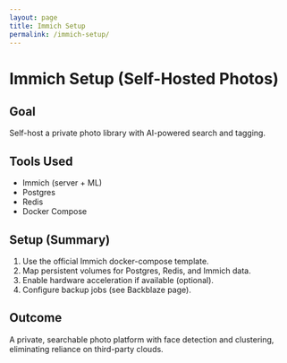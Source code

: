 ```yaml
---
layout: page
title: Immich Setup
permalink: /immich-setup/
---
```


# Immich Setup (Self-Hosted Photos)

## Goal
Self-host a private photo library with AI-powered search and tagging.

## Tools Used
- Immich (server + ML)
- Postgres
- Redis
- Docker Compose

## Setup (Summary)
1. Use the official Immich docker-compose template.
2. Map persistent volumes for Postgres, Redis, and Immich data.
3. Enable hardware acceleration if available (optional).
4. Configure backup jobs (see Backblaze page).

## Outcome
A private, searchable photo platform with face detection and clustering, eliminating reliance on third-party clouds.
